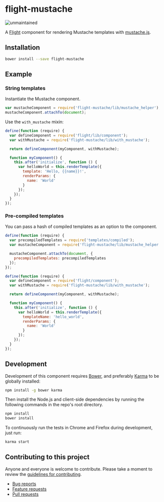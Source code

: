 # flight-mustache

![unmaintained](http://img.shields.io/badge/status-unmaintained-red.png)

A [Flight](https://github.com/flightjs/flight) component for rendering Mustache
templates with [mustache.js](https://github.com/janl/mustache.js).

## Installation

```bash
bower install --save flight-mustache
```

## Example

### String templates

Instantiate the Mustache component.

```javascript
var mustacheComponent = require('flight-mustache/lib/mustache_helper');
mustacheComponent.attachTo(document);
```

Use the `with_mustache` mixin:

```javascript
define(function (require) {
  var defineComponent = require('flight/lib/component');
  var withMustache = require('flight-mustache/lib/with_mustache');

  return defineComponent(myComponent, withMustache);

  function myComponent() {
    this.after('initialize', function () {
      var helloWorld = this.renderTemplate({
        template: 'Hello, {{name}}!',
        renderParams: {
          name: 'World'
        }
      });
    });
  }
});
```

### Pre-compiled templates

You can pass a hash of compiled templates as an option to the component.

```javascript
define(function (require) {
  var precompiledTemplates = require('templates/compiled');
  var mustacheComponent = require('flight-mustache/lib/mustache_helper');

  mustacheComponent.attachTo(document, {
    precompiledTemplates: precompiledTemplates
  });
});
```

```javascript
define(function (require) {
  var defineComponent = require('flight/component');
  var withMustache = require('flight-mustache/lib/with_mustache');

  return defineComponent(myComponent, withMustache);

  function myComponent() {
    this.after('initialize', function () {
      var helloWorld = this.renderTemplate({
        templateName: 'hello_world',
        renderParams: {
          name: 'World'
        }
      });
    });
  }
});
```

## Development

Development of this component requires [Bower](http://bower.io), and preferably
[Karma](http://karma-runner.github.io) to be globally installed:

```bash
npm install -g bower karma
```

Then install the Node.js and client-side dependencies by running the following
commands in the repo's root directory.

```bash
npm install
bower install
```

To continuously run the tests in Chrome and Firefox during development, just run:

```bash
karma start
```

## Contributing to this project

Anyone and everyone is welcome to contribute. Please take a moment to
review the [guidelines for contributing](CONTRIBUTING.md).

* [Bug reports](CONTRIBUTING.md#bugs)
* [Feature requests](CONTRIBUTING.md#features)
* [Pull requests](CONTRIBUTING.md#pull-requests)
